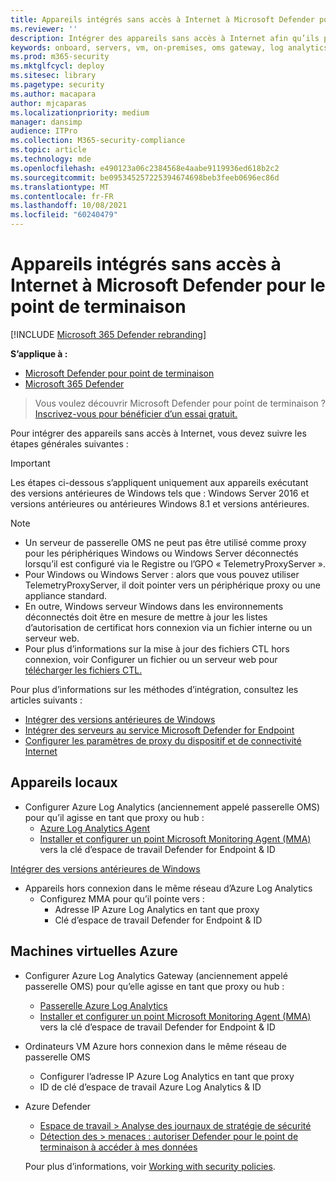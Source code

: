 ```yaml
---
title: Appareils intégrés sans accès à Internet à Microsoft Defender pour le point de terminaison
ms.reviewer: ''
description: Intégrer des appareils sans accès à Internet afin qu’ils peuvent envoyer des données de capteur au capteur Microsoft Defender for Endpoint
keywords: onboard, servers, vm, on-premises, oms gateway, log analytics, azure log analytics, mma
ms.prod: m365-security
ms.mktglfcycl: deploy
ms.sitesec: library
ms.pagetype: security
ms.author: macapara
author: mjcaparas
ms.localizationpriority: medium
manager: dansimp
audience: ITPro
ms.collection: M365-security-compliance
ms.topic: article
ms.technology: mde
ms.openlocfilehash: e490123a06c2384568e4aabe9119936ed618b2c2
ms.sourcegitcommit: be095345257225394674698beb3feeb0696ec86d
ms.translationtype: MT
ms.contentlocale: fr-FR
ms.lasthandoff: 10/08/2021
ms.locfileid: "60240479"
---
```

# <a name="onboard-devices-without-internet-access-to-microsoft-defender-for-endpoint"></a>Appareils intégrés sans accès à Internet à Microsoft Defender pour le point de terminaison

[!INCLUDE [Microsoft 365 Defender rebranding](../../includes/microsoft-defender.md)]


**S’applique à :**
- [Microsoft Defender pour point de terminaison](https://go.microsoft.com/fwlink/p/?linkid=2154037)
- [Microsoft 365 Defender](https://go.microsoft.com/fwlink/?linkid=2118804)

> Vous voulez découvrir Microsoft Defender pour point de terminaison ? [Inscrivez-vous pour bénéficier d’un essai gratuit.](https://signup.microsoft.com/create-account/signup?products=7f379fee-c4f9-4278-b0a1-e4c8c2fcdf7e&ru=https://aka.ms/MDEp2OpenTrial?ocid=docs-wdatp-exposedapis-abovefoldlink)


Pour intégrer des appareils sans accès à Internet, vous devez suivre les étapes générales suivantes :

> [!IMPORTANT] 
> Les étapes ci-dessous s’appliquent uniquement aux appareils exécutant des versions antérieures de Windows tels que : Windows Server 2016 et versions antérieures ou antérieures Windows 8.1 et versions antérieures.

> [!NOTE]
> - Un serveur de passerelle OMS ne peut pas être utilisé comme proxy pour les périphériques Windows ou Windows Server déconnectés lorsqu’il est configuré via le Registre ou l’GPO « TelemetryProxyServer ».
> - Pour Windows ou Windows Server : alors que vous pouvez utiliser TelemetryProxyServer, il doit pointer vers un périphérique proxy ou une appliance standard.
> - En outre, Windows serveur Windows dans les environnements déconnectés doit être en mesure de mettre à jour les listes d’autorisation de certificat hors connexion via un fichier interne ou un serveur web.
> - Pour plus d’informations sur la mise à jour des fichiers CTL hors connexion, voir Configurer un fichier ou un serveur web pour [télécharger les fichiers CTL.](/previous-versions/windows/it-pro/windows-server-2012-r2-and-2012/dn265983(v=ws.11)#configure-a-file-or-web-server-to-download-the-ctl-files)

Pour plus d’informations sur les méthodes d’intégration, consultez les articles suivants :
- [Intégrer des versions antérieures de Windows](/microsoft-365/security/defender-endpoint/onboard-downlevel)
- [Intégrer des serveurs au service Microsoft Defender for Endpoint](/microsoft-365/security/defender-endpoint/configure-server-endpoints#windows-server-2008-r2-sp1--windows-server-2012-r2-and-windows-server-2016)
- [Configurer les paramètres de proxy du dispositif et de connectivité Internet](/microsoft-365/security/defender-endpoint/configure-proxy-internet#configure-the-proxy-server-manually-using-a-registry-based-static-proxy)

## <a name="on-premises-devices"></a>Appareils locaux

- Configurer Azure Log Analytics (anciennement appelé passerelle OMS) pour qu’il agisse en tant que proxy ou hub :
  - [Azure Log Analytics Agent](/azure/azure-monitor/platform/gateway#download-the-log-analytics-gateway)
  - [Installer et configurer un point Microsoft Monitoring Agent (MMA)](onboard-downlevel.md#install-and-configure-microsoft-monitoring-agent-mma) vers la clé d’espace de travail Defender for Endpoint & ID

[Intégrer des versions antérieures de Windows](onboard-downlevel.md)

- Appareils hors connexion dans le même réseau d’Azure Log Analytics
  - Configurez MMA pour qu’il pointe vers :
    - Adresse IP Azure Log Analytics en tant que proxy
    - Clé d’espace de travail Defender for Endpoint & ID

## <a name="azure-virtual-machines"></a>Machines virtuelles Azure

- Configurer Azure Log Analytics Gateway (anciennement appelé passerelle OMS) pour qu’elle agisse en tant que proxy ou hub :
    - [Passerelle Azure Log Analytics](/azure/azure-monitor/platform/gateway#download-the-log-analytics-gateway)
    - [Installer et configurer un point Microsoft Monitoring Agent (MMA)](onboard-downlevel.md#install-and-configure-microsoft-monitoring-agent-mma) vers la clé d’espace de travail Defender for Endpoint & ID
- Ordinateurs VM Azure hors connexion dans le même réseau de passerelle OMS
    - Configurer l’adresse IP Azure Log Analytics en tant que proxy
    - ID de clé d’espace de travail Azure Log Analytics & ID
- Azure Defender
    - [Espace de travail \> Analyse des journaux de stratégie de sécurité](/azure/security-center/security-center-wdatp#enable-windows-defender-atp-integration)
    - [Détection des \> menaces : autoriser Defender pour le point de terminaison à accéder à mes données](/azure/security-center/security-center-wdatp#enable-windows-defender-atp-integration)

    Pour plus d’informations, voir [Working with security policies](/azure/security-center/tutorial-security-policy).
